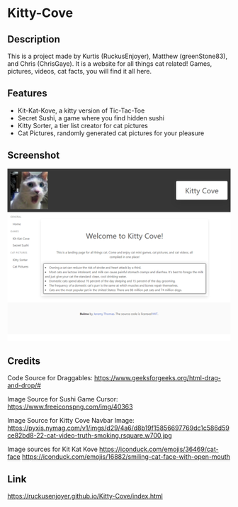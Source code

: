 # Kitty-Cove

## Description
This is a project made by Kurtis (RuckusEnjoyer), Matthew (greenStone83), and Chris (ChrisGaye). It is a website for all things cat related! Games, pictures, videos, cat facts, you will find it all here.

## Features
- Kit-Kat-Kove, a kitty version of Tic-Tac-Toe
- Secret Sushi, a game where you find hidden sushi
- Kitty Sorter, a tier list creator for cat pictures
- Cat Pictures, randomly generated cat pictures for your pleasure

## Screenshot

![Preview image of the application. A dark navbar at the top with a cat picture to the left, buttons to the left of the page, and 'Welcome to Kitty Cove!' in the center.](assets/pictures/127.0.0.1_5500_challenges_Kitty-Cove_index.html.png)
## Credits
Code Source for Draggables:
https://www.geeksforgeeks.org/html-drag-and-drop/#

Image Source for Sushi Game Cursor:
https://www.freeiconspng.com/img/40363

Image Source for Kitty Cove Navbar Image:
https://pyxis.nymag.com/v1/imgs/d29/4a6/d8b19f15856697769dc1c586d59ce82bd8-22-cat-video-truth-smoking.rsquare.w700.jpg

Image sources for Kit Kat Kove
https://iconduck.com/emojis/36469/cat-face
https://iconduck.com/emojis/16882/smiling-cat-face-with-open-mouth

## Link
https://ruckusenjoyer.github.io/Kitty-Cove/index.html